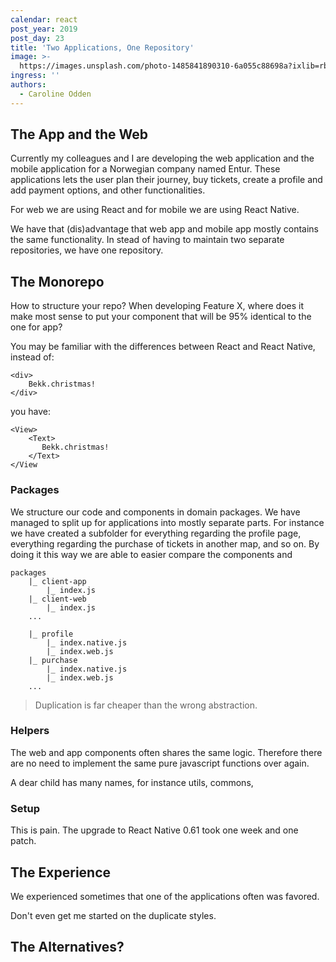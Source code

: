 ```yaml
---
calendar: react
post_year: 2019
post_day: 23
title: 'Two Applications, One Repository'
image: >-
  https://images.unsplash.com/photo-1485841890310-6a055c88698a?ixlib=rb-1.2.1&ixid=eyJhcHBfaWQiOjEyMDd9&auto=format&fit=crop&w=2250&q=80
ingress: ''
authors:
  - Caroline Odden
---
```

## The App and the Web

Currently my colleagues and I are developing the web application and the mobile application for a Norwegian company named Entur. These applications lets the user plan their journey, buy tickets, create a profile and add payment options, and other functionalities. 

For web we are using React and for mobile we are using React Native. 

We have that (dis)advantage that web app and mobile app mostly contains the same functionality.
In stead of having to maintain two separate repositories, we have one repository.

## The Monorepo

How to structure your repo? When developing Feature X, where does it make most sense to put your component that will be 95% identical to the one for app? 

You may be familiar with the differences between React and React Native, instead of:

```
<div>
    Bekk.christmas!
</div>
```

you have:

```
<View>
    <Text>
       Bekk.christmas!
    </Text>
</View
```

### Packages

We structure our code and components in domain packages. We have managed to split up for applications into mostly separate parts. For instance we have created a subfolder for everything regarding the profile page, everything regarding the purchase of tickets in another map, and so on. By doing it this way we are able to easier compare the components and 

```
packages
    |_ client-app
        |_ index.js
    |_ client-web
        |_ index.js
    ...

    |_ profile
        |_ index.native.js
        |_ index.web.js
    |_ purchase
        |_ index.native.js
        |_ index.web.js
    ...

```

> Duplication is far cheaper than the wrong abstraction.

### Helpers

The web and app components often shares the same logic. Therefore there are no need to implement the same pure javascript functions over again.

A dear child has many names, for instance utils, commons, 

### Setup

This is pain.
The upgrade to React Native 0.61 took one week and one patch.

## The Experience

We experienced sometimes that one of the applications often was favored. 

Don't even get me started on the duplicate styles. 

## The Alternatives?

